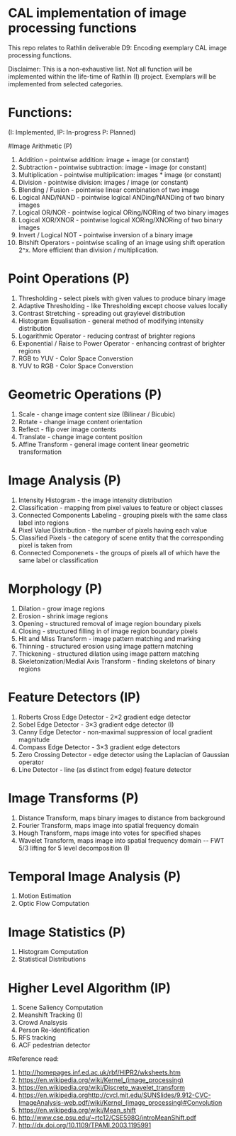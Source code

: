# CAL implementation of image processing functions
This repo relates to Rathlin deliverable D9: Encoding exemplary CAL image processing functions.

Disclaimer: This is a non-exhaustive list. Not all function will be implemented within the life-time of Rathlin (I) project. Exemplars will be implemented from selected categories. 

# Functions:
(I: Implemented, IP: In-progress  P: Planned)

#Image Arithmetic (P)
1. Addition - pointwise addition: image + image (or constant)
2. Subtraction - pointwise subtraction: image - image (or constant)
3. Multiplication - pointwise multiplication: images * image (or constant)
4. Division - pointwise division: images / image (or constant)
5. Blending / Fusion - pointwise linear combination of two image
6. Logical AND/NAND - pointwise logical ANDing/NANDing of two binary images
7. Logical OR/NOR - pointwise logical ORing/NORing of two binary images
8. Logical XOR/XNOR - pointwise logical XORing/XNORing of two binary images
9. Invert / Logical NOT - pointwise inversion of a binary image
10. Bitshift Operators - pointwise scaling of an image using shift operation 2^x. More efficient than division / multiplication. 

# Point Operations (P)
1. Thresholding - select pixels with given values to produce binary image
2. Adaptive Thresholding - like Thresholding except choose values locally
3. Contrast Stretching - spreading out graylevel distribution
4. Histogram Equalisation - general method of modifying intensity distribution
5. Logarithmic Operator - reducing contrast of brighter regions
6. Exponential / Raise to Power Operator - enhancing contrast of brighter regions
7. RGB to YUV - Color Space Converstion 
8. YUV to RGB - Color Space Converstion

# Geometric Operations (P)
1. Scale - change image content size (Bilinear / Bicubic)
2. Rotate - change image content orientation
3. Reflect - flip over image contents
4. Translate - change image content position
5. Affine Transform - general image content linear geometric transformation

# Image Analysis (P)
1. Intensity Histogram - the image intensity distribution
2. Classification - mapping from pixel values to feature or object classes
3. Connected Components Labeling - grouping pixels with the same class label into regions
4. Pixel Value Distribution - the number of pixels having each value
5. Classified Pixels - the category of scene entity that the corresponding pixel is taken from
6. Connected Componenets - the groups of pixels all of which have the same label or classification

# Morphology (P)
1. Dilation - grow image regions
2. Erosion - shrink image regions
3. Opening - structured removal of image region boundary pixels
4. Closing - structured filling in of image region boundary pixels
5. Hit and Miss Transform - image pattern matching and marking
6. Thinning - structured erosion using image pattern matching
7. Thickening - structured dilation using image pattern matching
8. Skeletonization/Medial Axis Transform - finding skeletons of binary regions

# Feature Detectors (IP)
1. Roberts Cross Edge Detector - 2×2 gradient edge detector
2. Sobel Edge Detector - 3×3 gradient edge detector (I)
3. Canny Edge Detector - non-maximal suppression of local gradient magnitude
4. Compass Edge Detector - 3×3 gradient edge detectors
5. Zero Crossing Detector - edge detector using the Laplacian of Gaussian operator
6. Line Detector - line (as distinct from edge) feature detector

# Image Transforms (P)
1. Distance Transform, maps binary images to distance from background
2. Fourier Transform, maps image into spatial frequency domain
3. Hough Transform, maps image into votes for specified shapes
4. Wavelet Transform, maps image into spatial frequency domain -- FWT 5/3 lifting for 5 level decomposition (I) 

# Temporal Image Analysis (P)
1. Motion Estimation
2. Optic Flow Computation

# Image Statistics (P)
1. Histogram Computation
2. Statistical Distributions

# Higher Level Algorithm (IP)
1. Scene Saliency Computation
2. Meanshift Tracking (I)
3. Crowd Analsysis
4. Person Re-Identification
5. RFS tracking  
6. ACF pedestrian detector


#Reference read: 
1. http://homepages.inf.ed.ac.uk/rbf/HIPR2/wksheets.htm
2. https://en.wikipedia.org/wiki/Kernel_(image_processing)
3. https://en.wikipedia.org/wiki/Discrete_wavelet_transform
4. https://en.wikipedia.orghttp://cvcl.mit.edu/SUNSlides/9.912-CVC-ImageAnalysis-web.pdf/wiki/Kernel_(image_processing)#Convolution
5. https://en.wikipedia.org/wiki/Mean_shift
6. http://www.cse.psu.edu/~rtc12/CSE598G/introMeanShift.pdf
7. http://dx.doi.org/10.1109/TPAMI.2003.1195991
